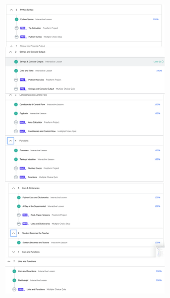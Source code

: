 <img src="https://raw.githubusercontent.com/Aramboa/aramboa.github.io/master/images/78922220_1185619558306187_2240286982049628160_n.png" alt="screenshot">
<img src="https://raw.githubusercontent.com/Aramboa/aramboa.github.io/master/images/77182921_2741710885886711_4077090889338454016_n.png" alt="screenshot">
<img src="https://raw.githubusercontent.com/Aramboa/aramboa.github.io/master/images/78116966_1895704293909147_4664306952715632640_n.png" alt="screenshot">
<img src="https://raw.githubusercontent.com/Aramboa/aramboa.github.io/master/images/79388095_503771393554748_5524253374964301824_n.png" alt="screenshot">
<img src="https://raw.githubusercontent.com/Aramboa/aramboa.github.io/master/images/78577361_454549795253501_2748864221461610496_n.png" alt="screenshot">


